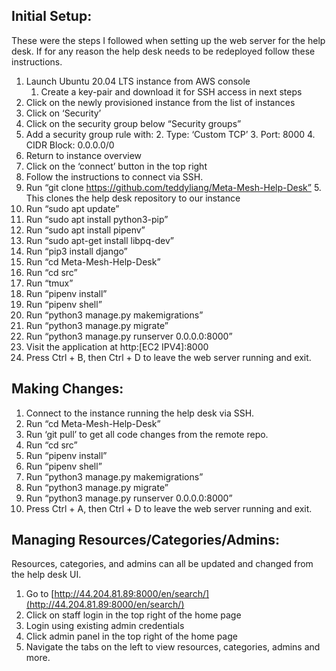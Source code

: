 ## Initial Setup:

These were the steps I followed when setting up the web server for the help desk. If for any reason the help desk needs to be redeployed follow these instructions.

1. Launch Ubuntu 20.04 LTS instance from AWS console
   1. Create a key-pair and download it for SSH access in next steps
2. Click on the newly provisioned instance from the list of instances
3. Click on ‘Security’
4. Click on the security group below “Security groups”
5. Add a security group rule with:
   2. Type: ‘Custom TCP’
   3. Port: 8000
   4. CIDR Block: 0.0.0.0/0
6. Return to instance overview
7. Click on the ‘connect’ button in the top right
8. Follow the instructions to connect via SSH.
9. Run “git clone https://github.com/teddyliang/Meta-Mesh-Help-Desk”
   5. This clones the help desk repository to our instance
10. Run “sudo apt update”
11. Run “sudo apt install python3-pip”
12. Run “sudo apt install pipenv”
13. Run “sudo apt-get install libpq-dev”
14. Run “pip3 install django”
15. Run “cd Meta-Mesh-Help-Desk”
16. Run “cd src”
17. Run “tmux”
18. Run “pipenv install”
19. Run “pipenv shell”
20. Run “python3 manage.py makemigrations”
21. Run “python3 manage.py migrate”
22. Run “python3 manage.py runserver 0.0.0.0:8000”
23. Visit the application at http:[EC2 IPV4]:8000
24. Press Ctrl + B, then Ctrl + D to leave the web server running and exit.

## Making Changes:

1. Connect to the instance running the help desk via SSH.
2. Run “cd Meta-Mesh-Help-Desk”
3. Run ‘git pull’ to get all code changes from the remote repo.
4. Run “cd src”
5. Run “pipenv install”
6. Run “pipenv shell”
7. Run “python3 manage.py makemigrations”
8. Run “python3 manage.py migrate”
9. Run “python3 manage.py runserver 0.0.0.0:8000”
10. Press Ctrl + A, then Ctrl + D to leave the web server running and exit.

## Managing Resources/Categories/Admins:

Resources, categories, and admins can all be updated and changed from the help desk UI.

1. Go to [http://44.204.81.89:8000/en/search/](http://44.204.81.89:8000/en/search/)
2. Click on staff login in the top right of the home page
3. Login using existing admin credentials
4. Click admin panel in the top right of the home page
5. Navigate the tabs on the left to view resources, categories, admins and more.
